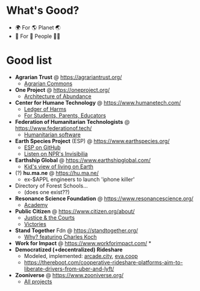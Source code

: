 # What's Good?
* 🌍  For 🌎  Planet 🌏
* 👥  For 👫  People 👶🏼

# Good list
* **Agrarian Trust** @ https://agrariantrust.org/
  * [Agrarian Commons](https://agrariantrust.org/agrarian-commons/)
* **One Project** @ https://oneproject.org/
  * [Architecture of Abundance](https://oneproject.org/architecture-of-abundance/)
* **Center for Humane Technology** @ https://www.humanetech.com/
  * [Ledger of Harms](https://ledger.humanetech.com/)
  * [For Students, Parents, Educators](https://www.humanetech.com/families-educators)
* **Federation of Humanitarian Technologists** @ https://www.federationof.tech/
  * [Humanitarian software](https://www.federationof.tech/humanitarian-software)
* **Earth Species Project** (ESP) @ https://www.earthspecies.org/
  * [ESP on GitHub](https://github.com/earthspecies)
  * [Listen on NPR's Invisibilia](https://www.npr.org/2020/02/25/809336135/two-heartbeats-a-minute)
* **Earthship Global** @ https://www.earthshipglobal.com/ 
  * [Kid's view of living on Earth](https://earthshipbiotecture.com/kids-view-of-living-on-the-earth/)
* (?) **hu.ma.ne** @ https://hu.ma.ne/
  * ex-$APPL engineers to launch 'iphone killer'
* Directory of Forest Schools...
  * (does one exist??)
* **Resonance Science Foundation** @ https://www.resonancescience.org/
  * [Academy](https://www.resonancescience.org/academy)
* **Public Citizen** @ https://www.citizen.org/about/
  * [Justice & the Courts](https://www.citizen.org/topic/justice-the-courts/)
  * [Victories](https://www.citizen.org/victories/)
* **Stand Together** Fdn @ https://standtogether.org/
  * [Why? featuring Charles Koch](https://standtogether.org/why-was-stand-together-created/)
* **Work for Impact** @ https://www.workforimpact.com/
  *
* **Democratized (+decentralized) Rideshare**
  * Modeled, implemented: [arcade.city](https://arcade.city/), [eva.coop](https://eva.coop/)
  * https://thereboot.com/cooperative-rideshare-platforms-aim-to-liberate-drivers-from-uber-and-lyft/
* **Zooniverse** @ https://www.zooniverse.org/
  * [All projects](https://www.zooniverse.org/projects)
